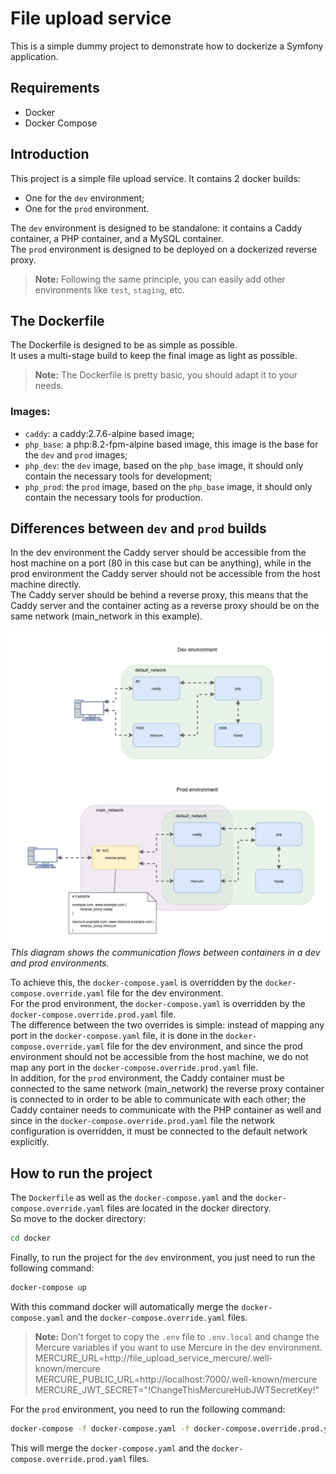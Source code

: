 # File upload service
This is a simple dummy project to demonstrate how to dockerize a Symfony application.

## Requirements
- Docker
- Docker Compose

## Introduction
This project is a simple file upload service.
It contains 2 docker builds:
- One for the `dev` environment;
- One for the `prod` environment.

The `dev` environment is designed to be standalone: it contains a Caddy container, a PHP container, and a MySQL container.<br>
The `prod` environment is designed to be deployed on a dockerized reverse proxy.

> **Note:** Following the same principle, you can easily add other environments like `test`, `staging`, etc.

## The Dockerfile
The Dockerfile is designed to be as simple as possible.<br>
It uses a multi-stage build to keep the final image as light as possible.<br>

> **Note:** The Dockerfile is pretty basic, you should adapt it to your needs.

### Images:
- `caddy`: a caddy:2.7.6-alpine based image;
- `php_base`: a php:8.2-fpm-alpine based image, this image is the base for the `dev` and `prod` images;
- `php_dev`: the `dev` image, based on the `php_base` image, it should only contain the necessary tools for development;
- `php_prod`: the `prod` image, based on the `php_base` image, it should only contain the necessary tools for production.

## Differences between `dev` and `prod` builds

In the dev environment the Caddy server should be accessible from the host machine on a port (80 in this case but can be anything),
while in the prod environment the Caddy server should not be accessible from the host machine directly.<br>
The Caddy server should be behind a reverse proxy, this means that the Caddy server and the container acting as a reverse proxy should be on the same network (main_network in this example).

![Docker diagram](./wiki/reverse_proxy.png)
*This diagram shows the communication flows between containers in a dev and prod environments.*

To achieve this, the `docker-compose.yaml` is overridden by the `docker-compose.override.yaml` file for the dev environment.<br>
For the prod environment, the `docker-compose.yaml` is overridden by the `docker-compose.override.prod.yaml` file.<br>
The difference between the two overrides is simple: instead of mapping any port in the `docker-compose.yaml` file, it is done in the `docker-compose.override.yaml` file for the dev environment, and since the prod environment should not be accessible from the host machine, we do not map any port in the `docker-compose.override.prod.yaml` file.<br>
In addition, for the `prod` environment, the Caddy container must be connected to the same network (main_network) the reverse proxy container is connected to in order to be able to communicate with each other;
the Caddy container needs to communicate with the PHP container as well and since in the `docker-compose.override.prod.yaml` file the network configuration is overridden, it must be connected to the default network explicitly.

## How to run the project
The ```Dockerfile``` as well as the ```docker-compose.yaml``` and the ```docker-compose.override.yaml``` files are located in the docker directory.<br>
So move to the docker directory:
```bash
cd docker
```
Finally, to run the project for the `dev` environment, you just need to run the following command:
```bash
docker-compose up
```
With this command docker will automatically merge the `docker-compose.yaml` and the `docker-compose.override.yaml` files.

> **Note:** Don't forget to copy the `.env` file to `.env.local` and change the Mercure variables if you want to use Mercure in the dev environment.<br>
> MERCURE_URL=http://file_upload_service_mercure/.well-known/mercure<br>
> MERCURE_PUBLIC_URL=http://localhost:7000/.well-known/mercure<br>
> MERCURE_JWT_SECRET="!ChangeThisMercureHubJWTSecretKey!"

For the `prod` environment, you need to run the following command:
```bash
docker-compose -f docker-compose.yaml -f docker-compose.override.prod.yaml up
```
This will merge the `docker-compose.yaml` and the `docker-compose.override.prod.yaml` files.



